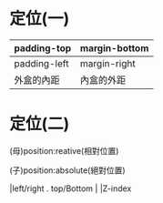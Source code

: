 # 定位(一)

| padding-top | margin-bottom|
|---------|--------------|
|padding-left|margin-right|
|外盒的內距|內盒的外距


# 定位(二)

(母)position:reative(相對位置)

(子)position:absolute(絕對位置)

|left/right . top/Bottom
|
|Z-index
